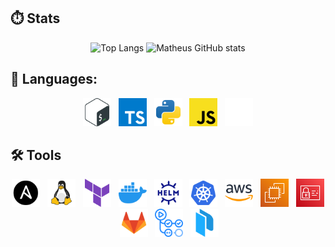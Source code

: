 ## ⏱️ Stats

<div align="center">
  <img src="https://github-readme-stats.vercel.app/api/top-langs/?username=Matheus-Merlos&layout=compact&theme=tokyonight&card_width=325&langs_count=9" alt="Top Langs" width="49%" />
  <img src="https://github-readme-stats.vercel.app/api?username=Matheus-Merlos&layout=compact&theme=tokyonight&card_width=325&hide_rank=true" alt="Matheus GitHub stats" width="47.5%" />
</div>



## 🌙 Languages:   

<p align="center">
  <img width="45px" src="img/bash-icon.svg" alt="Bash">&nbsp;&nbsp;
  <img width="45px" src="img/typescript-icon.svg" alt="TypeScript">&nbsp;&nbsp;
  <img width="45px" src="img/python-icon.svg" alt="Python">&nbsp;&nbsp;
  <img width="45px" src="img/javascript-icon.svg" alt="JavaScript">&nbsp;&nbsp;
  <img width="45px" src="img/hcl-icon.svg" alt="HashiCorp Configuration Language">
</p>


## 🛠️ Tools

<p align="center">
  <img width="45px" src="img/ansible-icon.svg" alt="Ansible">&nbsp;&nbsp;
  <img width="45px" src="img/linux-icon.svg" alt="Linux">&nbsp;&nbsp;
  <img width="45px" src="img/terraform-icon.svg" alt="Terraform">&nbsp;&nbsp;
  <img width="45px" src="img/docker-icon.svg" alt="Docker">&nbsp;&nbsp;
  <img width="45px" src="img/helm-icon.svg" alt="GitLab">&nbsp;&nbsp;
  <img width="45px" src="img/kubernetes-icon.svg" alt="GitLab">&nbsp;&nbsp;
  <img width="45px" src="img/aws-icon.svg" alt="GitHub Actions">&nbsp;&nbsp;
  <img width="45px" src="img/ec2-icon.svg" alt="AWS EC2">&nbsp;&nbsp;
  <img width="45px" src="img/iam-icon.svg" alt="AWS IAM">&nbsp;&nbsp;
  <img width="45px" src="img/gitlab-icon.svg" alt="GitLab">&nbsp;&nbsp;
  <img width="45px" src="img/github-actions-icon.svg" alt="GitHub Actions">&nbsp;&nbsp;
  <img width="45px" src="img/packer-icon.svg" alt="Packer">&nbsp;&nbsp;
</p>
